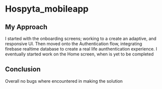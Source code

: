 # Hospyta_mobileapp

## My Approach
I started with the onboarding screens; working to a create an adaptive, and responsive UI. Then moved onto the Authentication flow, integrating firebase realtime database to create a real life aunthentication experience.
I eventually started work on the Home screen, when is yet to be completed

## Conclusion
Overall no bugs where encountered in making the solution
